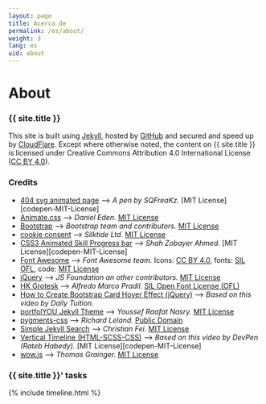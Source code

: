 ```yaml
---
layout: page
title: Acerca de
permalink: /es/about/
weight: 3
lang: es
uid: about
---
```


# About
### {{ site.title }}
This site is built using [Jekyll](https://jekyllrb.com), hosted by [GitHub](https://github.com) and secured and speed up by [CloudFlare](https://cloudflare.com).
Except where otherwise noted, the content on {{ site.title }} is licensed under Creative Commons Attribution 4.0 International License ([CC BY 4.0][CC-BY-4.0-License]).

[CC-BY-4.0-License]: https://creativecommons.org/licenses/by/4.0/

### Credits
- [404 svg animated page][404-page] &#8212;-> _A pen by SQFreaKz._ [MIT License][codepen-MIT-License]
- [Animate.css][Animate.css] &#8212;-> _Daniel Eden._ [MIT License][MIT-License]
- [Bootstrap][Bootstrap] &#8212;-> _Bootstrap team and contributors._ [MIT License][MIT-License]
- [cookie consent][cookie-consent] &#8212;-> _Silktide Ltd._ [MIT License][MIT-License]
- [CSS3 Animated Skill Progress bar][skills-progress-bar] &#8212;-> _Shah Zobayer Ahmed._ [MIT License][codepen-MIT-License]
- [Font Awesome][Font-Awesome] &#8212;-> _Font Awesome team._ Icons: [CC BY 4.0][CC-BY-4.0-License], fonts: [SIL OFL][HKGrotesk-License], code: [MIT License][MIT-License]
- [jQuery][jQuery] &#8212;-> _JS Foundation an other contributors._ [MIT License][MIT-License]
- [HK Grotesk][HKGrotesk] &#8212;-> _Alfredo Marco Pradil._ [SIL Open Font License (OFL)][HKGrotesk-License]
- [How to Create Bootstrap Card Hover Effect (jQuery)][cards-hover] &#8212;-> _Based on this video by Daily Tuition._
- [portfolYOU Jekyll Theme][portfolYOU-Jekyll-Theme] &#8212;-> _Youssef Raafat Nasry._ [MIT License][portfolYOU-License]
- [pygments-css][pygments-css] &#8212;-> _Richard Leland._ [Public Domain][pygments-css-License]
- [Simple Jekyll Search][Simple-Jekyll-Search] &#8212;-> _Christian Fei._ [MIT License][Simple-Jekyll-Search-License]
- [Vertical Timeline (HTML-SCSS-CSS)][vertical-timeline] &#8212;-> _Based on this video by DevPen (Rateb Habedy)._ [MIT License][codepen-MIT-License]
- [wow.js][wow.js] &#8212;-> _Thomas Grainger._ [MIT License][MIT-License]


[404-page]: https://codepen.io/sqfreakz/pen/GJRJOY
[Animate.css]: https://github.com/daneden/photos.daneden.me
[Bootstrap]: https://getbootstrap.com
[cards-hover]: https://www.youtube.com/watch?v=2qQxwT-Qm5E
[cookie-consent]: https://cookieconsent.insites.com
[Font-Awesome]: https://github.com/FortAwesome/Font-Awesome
[HKGrotesk]: https://fontlibrary.org/en/font/hk-grotesk
[HKGrotesk-License]: https://scripts.sil.org/cms/scripts/page.php?site_id=nrsi&id=OFL
[jQuery]: https://github.com/jquery/jquery
[MIT-License]: https://opensource.org/licenses/MIT
[portfolYOU-Jekyll-Theme]: https://github.com/YoussefRaafatNasry/portfolYOU
[portfolYOU-License]: https://github.com/YoussefRaafatNasry/portfolYOU/blob/master/LICENSE
[pygments-css]: https://github.com/richleland/pygments-css
[pygments-css-License]: https://github.com/richleland/pygments-css/blob/master/UNLICENSE.txt
[Simple-Jekyll-Search]: https://github.com/christian-fei/Simple-Jekyll-Search
[Simple-Jekyll-Search-License]: https://github.com/christian-fei/Simple-Jekyll-Search/blob/master/LICENSE.md
[skills-progress-bar]: https://codepen.io/speeedsam/pen/VeOGEq
[vertical-timeline]: https://www.youtube.com/watch?v=TP4THzsAa3M&t=2s
[vertical-timeline-License]: https://blog.codepen.io/legal/licensing/
[wow.js]: https://github.com/graingert/WOW/




### {{ site.title }}&apos; tasks

<div class="row">
{% include timeline.html %}
</div>
